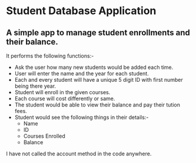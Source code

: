 # Student Database Application

## A simple app to manage student enrollments and their balance.

It performs the following functions:-

- Ask the user how many new students would be added each time.
- User will enter the name and the year for each student.
- Each and every student will have a unique 5 digit ID with first number being there year.
- Student will enroll in the given courses.
- Each course will cost differently or same.
- The student would be able to view their balance and pay their tution fees.
- Student would see the following things in their details:-
  - Name
  - ID
  - Courses Enrolled
  - Balance

I have not called the account method in the code anywhere.

